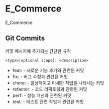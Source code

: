 # E_Commerce
E_Commerce



## Git Commits
커밋 메시지에 추가되는 간단한 규칙

```shell
<type>[optional scope]: <description>

```
* feat: - 새로운 기능 추가와 관련된 커밋 
* fix: - 버그 수정과 관련된 커밋
* chore: - 일상적이고 미세한 작업을 나타내는 커밋
* refactor: - 코드 리팩토링과 관련된 커밋
* perf: - 성능 개선과 관련된 커밋
* test: - 테스트 관련 작업과 관련된 커밋
